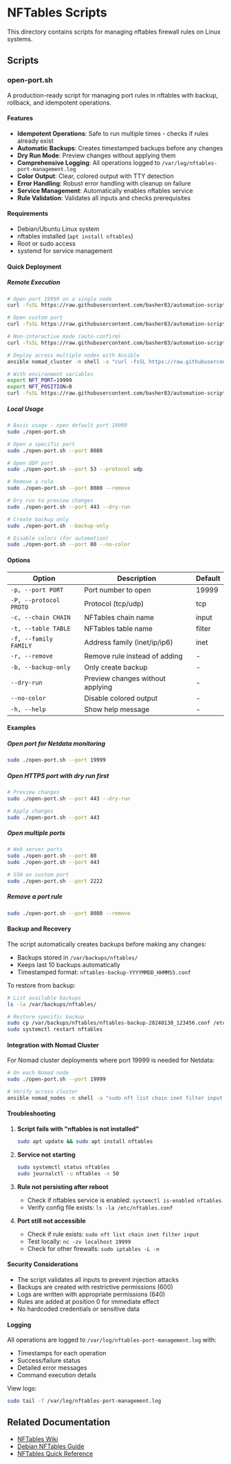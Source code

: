 # NFTables Scripts

This directory contains scripts for managing nftables firewall rules on Linux systems.

## Scripts

### open-port.sh

A production-ready script for managing port rules in nftables with backup, rollback, and idempotent operations.

#### Features

- **Idempotent Operations**: Safe to run multiple times - checks if rules already exist
- **Automatic Backups**: Creates timestamped backups before any changes
- **Dry Run Mode**: Preview changes without applying them
- **Comprehensive Logging**: All operations logged to `/var/log/nftables-port-management.log`
- **Color Output**: Clear, colored output with TTY detection
- **Error Handling**: Robust error handling with cleanup on failure
- **Service Management**: Automatically enables nftables service
- **Rule Validation**: Validates all inputs and checks prerequisites

#### Requirements

- Debian/Ubuntu Linux system
- nftables installed (`apt install nftables`)
- Root or sudo access
- systemd for service management

#### Quick Deployment

##### Remote Execution

```bash
# Open port 19999 on a single node
curl -fsSL https://raw.githubusercontent.com/basher83/automation-scripts/main/nftables/open-port.sh | sudo bash

# Open custom port
curl -fsSL https://raw.githubusercontent.com/basher83/automation-scripts/main/nftables/open-port.sh | sudo bash -s -- --port 8080

# Non-interactive mode (auto-confirm)
curl -fsSL https://raw.githubusercontent.com/basher83/automation-scripts/main/nftables/open-port.sh | sudo bash -s -- --non-interactive

# Deploy across multiple nodes with Ansible
ansible nomad_cluster -m shell -a "curl -fsSL https://raw.githubusercontent.com/basher83/automation-scripts/main/nftables/open-port.sh | sudo bash -s -- --port 19999 --non-interactive"

# With environment variables
export NFT_PORT=19999
export NFT_POSITION=0
curl -fsSL https://raw.githubusercontent.com/basher83/automation-scripts/main/nftables/open-port.sh | sudo bash -s -- --non-interactive
```

##### Local Usage

```bash
# Basic usage - open default port 19999
sudo ./open-port.sh

# Open a specific port
sudo ./open-port.sh --port 8080

# Open UDP port
sudo ./open-port.sh --port 53 --protocol udp

# Remove a rule
sudo ./open-port.sh --port 8080 --remove

# Dry run to preview changes
sudo ./open-port.sh --port 443 --dry-run

# Create backup only
sudo ./open-port.sh --backup-only

# Disable colors (for automation)
sudo ./open-port.sh --port 80 --no-color
```

#### Options

| Option | Description | Default |
|--------|-------------|---------|
| `-p, --port PORT` | Port number to open | 19999 |
| `-P, --protocol PROTO` | Protocol (tcp/udp) | tcp |
| `-c, --chain CHAIN` | NFTables chain name | input |
| `-t, --table TABLE` | NFTables table name | filter |
| `-f, --family FAMILY` | Address family (inet/ip/ip6) | inet |
| `-r, --remove` | Remove rule instead of adding | - |
| `-b, --backup-only` | Only create backup | - |
| `--dry-run` | Preview changes without applying | - |
| `--no-color` | Disable colored output | - |
| `-h, --help` | Show help message | - |

#### Examples

##### Open port for Netdata monitoring
```bash
sudo ./open-port.sh --port 19999
```

##### Open HTTPS port with dry run first
```bash
# Preview changes
sudo ./open-port.sh --port 443 --dry-run

# Apply changes
sudo ./open-port.sh --port 443
```

##### Open multiple ports
```bash
# Web server ports
sudo ./open-port.sh --port 80
sudo ./open-port.sh --port 443

# SSH on custom port
sudo ./open-port.sh --port 2222
```

##### Remove a port rule
```bash
sudo ./open-port.sh --port 8080 --remove
```

#### Backup and Recovery

The script automatically creates backups before making any changes:

- Backups stored in `/var/backups/nftables/`
- Keeps last 10 backups automatically
- Timestamped format: `nftables-backup-YYYYMMDD_HHMMSS.conf`

To restore from backup:
```bash
# List available backups
ls -la /var/backups/nftables/

# Restore specific backup
sudo cp /var/backups/nftables/nftables-backup-20240130_123456.conf /etc/nftables.conf
sudo systemctl restart nftables
```

#### Integration with Nomad Cluster

For Nomad cluster deployments where port 19999 is needed for Netdata:

```bash
# On each Nomad node
sudo ./open-port.sh --port 19999

# Verify across cluster
ansible nomad_nodes -m shell -a "sudo nft list chain inet filter input | grep 19999"
```

#### Troubleshooting

1. **Script fails with "nftables is not installed"**
   ```bash
   sudo apt update && sudo apt install nftables
   ```

2. **Service not starting**
   ```bash
   sudo systemctl status nftables
   sudo journalctl -u nftables -n 50
   ```

3. **Rule not persisting after reboot**
   - Check if nftables service is enabled: `systemctl is-enabled nftables`
   - Verify config file exists: `ls -la /etc/nftables.conf`

4. **Port still not accessible**
   - Check if rule exists: `sudo nft list chain inet filter input`
   - Test locally: `nc -zv localhost 19999`
   - Check for other firewalls: `sudo iptables -L -n`

#### Security Considerations

- The script validates all inputs to prevent injection attacks
- Backups are created with restrictive permissions (600)
- Logs are written with appropriate permissions (640)
- Rules are added at position 0 for immediate effect
- No hardcoded credentials or sensitive data

#### Logging

All operations are logged to `/var/log/nftables-port-management.log` with:
- Timestamps for each operation
- Success/failure status
- Detailed error messages
- Command execution details

View logs:
```bash
sudo tail -f /var/log/nftables-port-management.log
```

## Related Documentation

- [NFTables Wiki](https://wiki.nftables.org/)
- [Debian NFTables Guide](https://wiki.debian.org/nftables)
- [NFTables Quick Reference](https://wiki.nftables.org/wiki-nftables/index.php/Quick_reference-nftables_in_10_minutes)